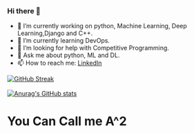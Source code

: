 ### Hi there 👋

<!--
**01anuraganand/01anuraganand** is a ✨ _special_ ✨ repository because its `README.md` (this file) appears on your GitHub profile.

Here are some ideas to get you started:
-->
- 🔭 I’m currently working on python, Machine Learning, Deep Learning,Django and C++.
- 🌱 I’m currently learning DevOps.
- 🤔 I’m looking for help with Competitive Programming.
- 💬 Ask me about python, ML and DL.
- 📫 How to reach me: [LinkedIn](https://www.linkedin.com/in/01anuraganand/)



[![GitHub Streak](https://github-readme-streak-stats.herokuapp.com?user=01anuraganand&theme=flag-india&date_format=j%20M%5B%20Y%5D)](https://git.io/streak-stats)
<br><br>
[![Anurag's GitHub stats](https://github-readme-stats.vercel.app/api?username=01anuraganand&show_icons=true)](https://github.com/anuraghazra/github-readme-stats)
# You Can Call me A^2

